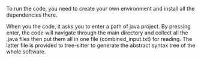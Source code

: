 To run the code, you need to create your own environment and install all the dependencies there.

When you the code, it asks you to enter a path of java project. By pressing enter, the code will navigate through the main directory and collect all the .java files then put them all in one file (combined_input.txt) for reading. The latter file is provided to tree-sitter to generate the abstract syntax tree of the whole software.
